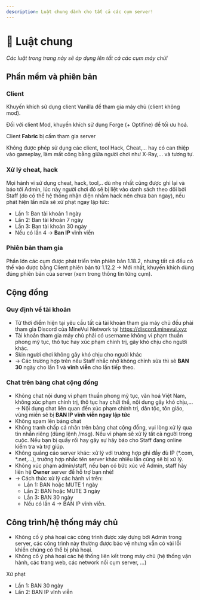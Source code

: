 ```yaml
---
description: Luật chung dành cho tất cả các cụm server!
---
```


# 📔 Luật chung

_Các luật trong trang này sẽ áp dụng lên tất cả các cụm máy chủ!_

## Phần mềm và phiên bản

### Client

Khuyến khích sử dụng client Vanilla để tham gia máy chủ (client không mod).

Đối với client Mod, khuyến khích sử dụng Forge (+ Optifine) để tối ưu hoá.

Client **Fabric** bị cấm tham gia server

Không được phép sử dụng các client, tool Hack, Cheat,... hay có can thiệp vào gameplay, làm mất công bằng giữa người chơi như X-Ray,... và tương tự.

### Xử lý cheat, hack

Mọi hành vi sử dụng cheat, hack, tool,.. dù nhẹ nhất cũng được ghi lại và báo tới Admin, lúc này người chơi đó sẽ bị liệt vào danh sách theo dõi bởi Staff (do có thể hệ thống nhận diện nhầm hack nên chưa ban ngay), nếu phát hiện lần nữa sẽ xử phạt ngay lập tức:

* Lần 1: Ban tài khoản 1 ngày
* Lần 2: Ban tài khoản 7 ngày
* Lần 3: Ban tài khoản 30 ngày
* Nếu có lần 4 -> **Ban IP** vĩnh viễn

### Phiên bản tham gia

Phần lớn các cụm được phát triển trên phiên bản 1.18.2, nhưng tất cả đều có thể vào được bằng Client phiên bản từ 1.12.2 -> Mới nhất, khuyến khích dùng đúng phiên bản của server (xem trong thông tin từng cụm).

## Cộng đồng

### Quy định về tài khoản

* Từ thời điểm hiện tại yêu cầu tất cả tài khoản tham gia máy chủ đều phải tham gia Discord của MineVui Network tại https://discord.minevui.xyz
* Tài khoản tham gia máy chủ phải có username không vi phạm thuần phong mỹ tục, thô tục hay xúc phạm chính trị, gây khó chịu cho người khác.
* Skin người chơi không gây khó chịu cho người khác
* \-> Các trường hợp trên nếu Staff nhắc nhở không chỉnh sửa thì sẽ **BAN 30** ngày cho lần 1 và **vĩnh viễn** cho lần tiếp theo.

### Chat trên bảng chat cộng đồng

* Không chat nội dung vi phạm thuần phong mỹ tục, văn hoá Việt Nam, không xúc phạm chính trị, thô tục hay chửi thề, nội dung gây khó chịu,... -> Nội dung chat liên quan đến xúc phạm chính trị, dân tộc, tôn giáo, vùng miền sẽ bị **BAN IP vĩnh viễn ngay lập tức**
* Không spam lên bảng chat
* Không tranh chấp cá nhân trên bảng chat cộng đồng, vui lòng xử lý qua tin nhắn riêng (dùng lệnh /msg). Nếu vi phạm sẽ xử lý tất cả người trong cuộc. Nếu bạn bị quấy rối hay gây sự hãy báo cho Staff đang online kiểm tra và trợ giúp.
* Không quảng cáo server khác: xử lý với trường hợp ghi đầy đủ IP (\*.com, \*.net,...), trường hợp nhắc tên server khác nhiều lần cũng sẽ bị xử lý.
* Không xúc phạm admin/staff, nếu bạn có bức xúc về Admin, staff hãy liên hệ **Owner** server để hỗ trợ bạn nhé!
* \-> Cách thức xử lý các hành vi trên:
  * Lần 1: BAN hoặc MUTE 1 ngày
  * Lần 2: BAN hoặc MUTE 3 ngày
  * Lần 3: BAN 30 ngày
  * Nếu có lần 4 -> BAN IP vĩnh viễn.

## Công trình/hệ thống máy chủ

* Không cố ý phá hoại các công trình được xây dựng bởi Admin trong server, các công trình này thường được bảo vệ nhưng vẫn có vài lỗi khiến chúng có thể bị phá hoại.
* Không cố ý phá hoại các hệ thống liên kết trong máy chủ (hệ thống vận hành, các trang web, các network nối cụm server, ...)

Xử phạt

* Lần 1: BAN 30 ngày
* Lần 2: BAN IP vĩnh viễn



